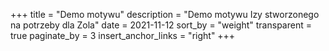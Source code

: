 +++
title = "Demo motywu"
description = "Demo motywu Izy stworzonego na potrzeby dla Zola"
date = 2021-11-12
sort_by = "weight"
transparent = true
paginate_by = 3
insert_anchor_links = "right"
+++